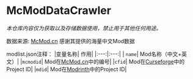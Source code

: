 # McModDataCrawler

*本仓库内容仅为获取以及存储数据使用，禁止用于其他任何用途。*

数据来源: [McMod.cn](https://www.mcmod.cn) 感谢其提供的海量中文Mod数据

modlist.json注释：
|变量名称| 作用|
|:---:|:---:|
| `name`| Mod名称（中文+英文）|
|`mcmodid`| Mod在[McMod.cn](https://www.mcmod.cn)中的编号|
|`cfid`| Mod在[Curseforge](https://www.curseforge.com)中的Project ID|
|`mdid`| Mod在[Modrinth](https://modrinth.com/)中的Project ID|
